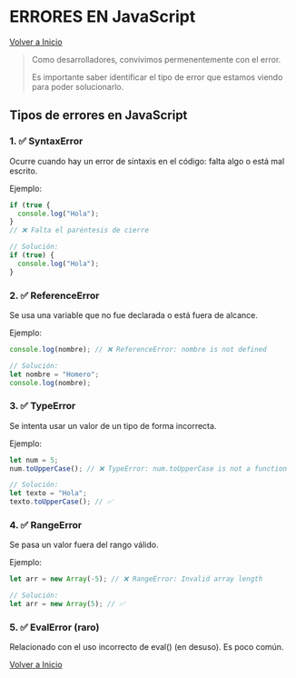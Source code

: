 # ERRORES EN JavaScript

[Volver a Inicio](../../README.md)

> Como desarrolladores, convivimos permenentemente con el error.
>
> Es importante saber identificar el tipo de error que estamos viendo para poder solucionarlo.

## Tipos de errores en JavaScript

### 1. ✅ SyntaxError

Ocurre cuando hay un error de sintaxis en el código: falta algo o está mal escrito.

Ejemplo:

```js
if (true {
  console.log("Hola");
}
// ❌ Falta el paréntesis de cierre

// Solución:
if (true) {
  console.log("Hola");
}
```

### 2. ✅ ReferenceError

Se usa una variable que no fue declarada o está fuera de alcance.

Ejemplo:

```js
console.log(nombre); // ❌ ReferenceError: nombre is not defined

// Solución:
let nombre = "Homero";
console.log(nombre);
```

### 3. ✅ TypeError
   Se intenta usar un valor de un tipo de forma incorrecta.

Ejemplo:

```js
let num = 5;
num.toUpperCase(); // ❌ TypeError: num.toUpperCase is not a function

// Solución:
let texto = "Hola";
texto.toUpperCase(); // ✅
```

### 4. ✅ RangeError
   Se pasa un valor fuera del rango válido.

Ejemplo:

```js
let arr = new Array(-5); // ❌ RangeError: Invalid array length

// Solución:
let arr = new Array(5); // ✅
```

### 5. ✅ EvalError (raro)
   Relacionado con el uso incorrecto de eval() (en desuso). Es poco común.

[Volver a Inicio](../../README.md)